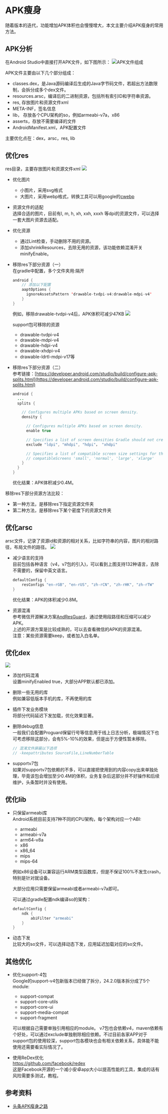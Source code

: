 # APK瘦身
随着版本的迭代，功能增加APK体积也会慢慢增大，本文主要介绍APK瘦身的常用方法。


## APK分析
在Android Studio中直接打开APK文件，如下图所示：
![APK文件组成](./image/apk_size.png)

APK文件主要由以下几个部分组成：
- classes.dex，是Java源码编译后生成的Java字节码文件，若超出方法数限制，会拆分成多个dex文件。
- resources.arsc，编译后的二进制资源，包括所有索引ID和字符串资源。
- res, 存放图片和资源文件xml
- META-INF，签名信息
- lib， 存放各个CPU架构的so，例如armeabi-v7a，x86
- asserts，存放不需要编译的文件
- AndroidManifest.xml，APK配置文件

主要优化点在：dex，arsc，res, lib


## 优化res
res目录，主要存放图片和资源文件xml
![](./image/apk_res.png)
- 优化图片  
  - 小图片，采用svg格式
  - 大图片，采用webp格式，转换工具可以用google的[cwebp](https://developers.google.com/speed/webp/docs/using)

- 资源文件的适配  
  选择合适的图片，目前有l, m, h, xh, xxh, xxxh 等dpi的资源文件，可以选择一套大图片资源去适配。

- 优化资源
  - 通过Lint检查，手动删除不用的资源。
  - 添加shrinkResources，去除无用的资源，该功能依赖混淆开关minifyEnable。

- 移除res下部分资源（一）  
  在gradle中配置，多个文件夹用:隔开
  ```Java
  android {
      // 添加以下配置
      aaptOptions {
        ignoreAssetsPattern 'drawable-tvdpi-v4:drawable-mdpi-v4'
      }
  }
  ```

  例如，移除drawable-tvdpi-v4后，APK体积可减少47KB
  ![](./image/apk_res_tvdpi.png)

  support包可移除的资源
    - drawable-tvdpi-v4
    - drawable-mdpi-v4
    - drawable-hdpi-v4
    - drawable-xhdpi-v4
    - drawable-ldrtl-mdpi-v17等

- 移除res下部分资源（二）  
  参考链接：[https://developer.android.com/studio/build/configure-apk-splits.html](https://developer.android.com/studio/build/configure-apk-splits.html)
  ```Java
  android {
    ...
    splits {

      // Configures multiple APKs based on screen density.
      density {

        // Configures multiple APKs based on screen density.
        enable true

        // Specifies a list of screen densities Gradle should not create multiple APKs for.
        exclude "ldpi", "mhdpi", "hdpi"， "xhdpi"

        // Specifies a list of compatible screen size settings for the manifest.
        // compatibleScreens 'small', 'normal', 'large', 'xlarge'
      }
    }
  }
  ```
  优化结果：APK体积减少0.4M。

移除res下部分资源方法比较：
- 第一种方法，是移除res下指定资源文件夹
- 第二种方法，是移除res下某个密度下的资源文件夹


## 优化arsc
arsc文件，记录了资源id和资源的相对关系，比如字符串的内容，图片的相对路径，布局文件的路径。
![](./image/apk_resource_string.png)

- 减少语言的支持  
  目前包括各种语言（v4，v7包的引入)，可以看到上图支持132种语言，去除不需要的，保留中英文语言。
  ```Java
  defaultConfig {
      resConfigs "en-rGB", "en-rUS", "zh-rCN", "zh-rHK", "zh-rTW"
  }
  ```
  优化结果：APK的体积减少0.8M。

- 资源混淆  
  参考微信开源解决方案[AndResGuard](https://github.com/shwenzhang/AndResGuard)，通过使用段路径和压缩可以减少APK。  
  上述的开源方案是比较成熟的，可以去查看微信的APK的资源混淆。  
  注意：某些资源需要keep，或者加入白名单。

## 优化dex
![](./image/apk_method_count.png)
- 添加代码混淆  
  设置minifyEnabled true，大部分APP默认都已添加。

- 删除一些无用的库  
  例如兼容低版本手机的库，不再使用的库

- 插件下发业务模块  
  将部分代码延迟下发加载，优化效果显著。

- 删除debug信息   
  一般我们会配置Proguard保留行号等信息用于线上日志分析，极端情况下也可考虑移除这部分，会有5%-10%的效果，但是出于方便性暂未移除。
  ```Java
  // 混淆文件屏蔽以下选项
  // -keepattributes SourceFile,LineNumberTable
  ```

- supportv7包  
  如果对supportv7包依赖的不多，可以直接把使用到的内容copy出来单独处理，毕竟该包会增加至少0.4M的体积，业务复杂后这部分并不好操作和后续维护，头条暂时并没有使用。

## 优化lib
- 只保留armeabi库  
  Android系统目前支持7种不同的CPU架构，每个架构对应一个ABI:
    - armeabi
    - armeabi-v7a
    - arm64-v8a
    - x86
    - x86_64
    - mips
    - mips-64

  例如x86设备可以兼容运行ARM类型函数库，但是不保证100%不发生crash，特别是针对就设备。

  大部分应用只需要保留armeabi或者armeabi-v7a即可。

  可以通过gradle配置ndk编译so的架构：
  ```Java
  defaultConfig {
      ndk {
          abiFilter "armeabi"
      }
  }
  ```

- 动态下发  
  比较大的so文件，可以选择动态下发，应用延迟加载对应的so文件。


## 其他优化
- 优化support-4包  
  Google的support-v4包新版本已经做了拆分，24.2.0版本拆分成了5个module:
    - support-compat
    - support-core-utils
    - support-core-ui
    - support-media-compat
    - support-fragment

  可以根据自己需要单独引用相应的module。 v7包也会依赖v4，maven依赖有个好处，可以通过exclude单独剔除相应依赖。不过目前各家APP对于support包的使用较深，support包各模块也会有相关依赖关系，具体能不能使用还需要看实际情况了。

- 使用ReDex优化  
  https://github.com/facebook/redex  
  这是Facebook开源的一个减小安卓app大小以提高性能的工具，集成的话有风险需要多测试，教程。


## 参考资料
- [头条APK瘦身之路](http://www.toutiao.com/a6420574013538320641/)
